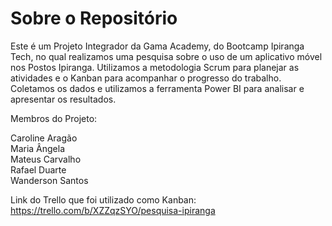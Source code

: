# Sobre o Repositório

Este é um Projeto Integrador da Gama Academy, do Bootcamp Ipiranga Tech, no qual realizamos uma pesquisa sobre o uso de um aplicativo móvel nos Postos Ipiranga. Utilizamos a metodologia Scrum para planejar as atividades e o Kanban para acompanhar o progresso do trabalho. Coletamos os dados e utilizamos a ferramenta Power BI para analisar e apresentar os resultados.

Membros do Projeto:

Caroline Aragão
<br>
Maria Ângela
<br>
Mateus Carvalho
<br>
Rafael Duarte
<br>
Wanderson Santos

Link do Trello que foi utilizado como Kanban: https://trello.com/b/XZZqzSYO/pesquisa-ipiranga

